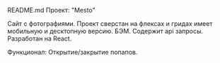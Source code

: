 README.md
Проект: "Mesto"

Сайт с фотографиями.
Проект сверстан на флексах и гридах имеет мобильную и десктопную версию.
БЭМ.
Содержит аpi запросы.
Разработан на React.

Функционал: Открытие/закрытие попапов.

